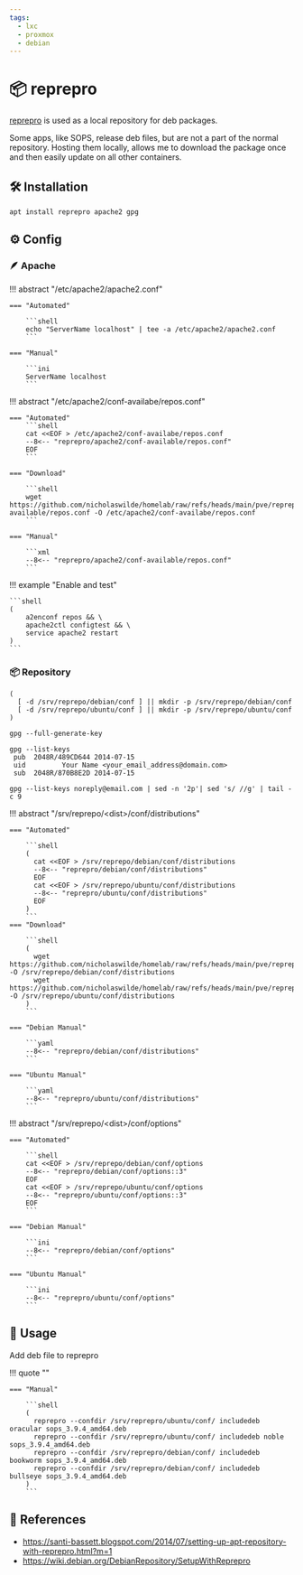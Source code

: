 ```yaml
---
tags:
  - lxc
  - proxmox
  - debian
---
```

# :package: reprepro

[reprepro][1] is used as a local repository for deb packages.

Some apps, like SOPS, release deb files, but are not a part of the normal repository. Hosting them locally, allows me to download the package once and then easily update on all other containers.

## :hammer_and_wrench: Installation

```shell
apt install reprepro apache2 gpg
```

## :gear: Config

### :feather: Apache

!!! abstract "/etc/apache2/apache2.conf"

    === "Automated"

        ```shell
        echo "ServerName localhost" | tee -a /etc/apache2/apache2.conf
        ```

    === "Manual"

        ```ini
        ServerName localhost
        ```

!!! abstract "/etc/apache2/conf-availabe/repos.conf"

    === "Automated"
        ```shell
        cat <<EOF > /etc/apache2/conf-availabe/repos.conf 
        --8<-- "reprepro/apache2/conf-available/repos.conf"
        EOF
        ```

    === "Download"

        ```shell
        wget https://github.com/nicholaswilde/homelab/raw/refs/heads/main/pve/reprepro/apache2/conf-available/repos.conf -O /etc/apache2/conf-availabe/repos.conf
        ```

    === "Manual"
    
        ```xml
        --8<-- "reprepro/apache2/conf-available/repos.conf"
        ```

!!! example "Enable and test"

    ```shell
    (
        a2enconf repos && \
        apache2ctl configtest && \
        service apache2 restart
    )
    ```

### :package: Repository

```shell title="Make directories"
(
  [ -d /srv/reprepo/debian/conf ] || mkdir -p /srv/reprepo/debian/conf
  [ -d /srv/reprepo/ubuntu/conf ] || mkdir -p /srv/reprepo/ubuntu/conf
)
```

```shell title="Generate new gpg keys"
gpg --full-generate-key
```

```shell
gpg --list-keys  
 pub  2048R/489CD644 2014-07-15  
 uid         Your Name <your_email_address@domain.com>  
 sub  2048R/870B8E2D 2014-07-15
```

```shell title="Get short fingerprint"
gpg --list-keys noreply@email.com | sed -n '2p'| sed 's/ //g' | tail -c 9
```

!!! abstract "/srv/reprepo/&lt;dist&gt;/conf/distributions"

    === "Automated"

        ```shell
        (
          cat <<EOF > /srv/reprepo/debian/conf/distributions
          --8<-- "reprepro/debian/conf/distributions"
          EOF
          cat <<EOF > /srv/reprepo/ubuntu/conf/distributions
          --8<-- "reprepro/ubuntu/conf/distributions"
          EOF
        )
        ```
    === "Download"

        ```shell
        (
          wget https://github.com/nicholaswilde/homelab/raw/refs/heads/main/pve/reprepro/debian/conf/distributions -O /srv/reprepo/debian/conf/distributions
          wget https://github.com/nicholaswilde/homelab/raw/refs/heads/main/pve/reprepro/ubuntu/conf/distributions -O /srv/reprepo/ubuntu/conf/distributions
        )
        ```

    === "Debian Manual"

        ```yaml
        --8<-- "reprepro/debian/conf/distributions"
        ```

    === "Ubuntu Manual"

        ```yaml
        --8<-- "reprepro/ubuntu/conf/distributions"
        ```

!!! abstract "/srv/reprepo/&lt;dist&gt;/conf/options"

    === "Automated"

        ```shell
        cat <<EOF > /srv/reprepo/debian/conf/options
        --8<-- "reprepro/debian/conf/options::3"
        EOF
        cat <<EOF > /srv/reprepo/ubuntu/conf/options
        --8<-- "reprepro/ubuntu/conf/options::3"
        EOF
        ```

    === "Debian Manual"

        ```ini
        --8<-- "reprepro/debian/conf/options"
        ```

    === "Ubuntu Manual"

        ```ini
        --8<-- "reprepro/ubuntu/conf/options"
        ```

## :pencil: Usage

Add deb file to reprepro

!!! quote ""

    === "Manual"

        ```shell
        (
          reprepro --confdir /srv/reprepro/ubuntu/conf/ includedeb oracular sops_3.9.4_amd64.deb
          reprepro --confdir /srv/reprepro/ubuntu/conf/ includedeb noble sops_3.9.4_amd64.deb
          reprepro --confdir /srv/reprepro/debian/conf/ includedeb bookworm sops_3.9.4_amd64.deb
          reprepro --confdir /srv/reprepro/debian/conf/ includedeb bullseye sops_3.9.4_amd64.deb
        )
        ```

## :link: References

  - <https://santi-bassett.blogspot.com/2014/07/setting-up-apt-repository-with-reprepro.html?m=1>
  - <https://wiki.debian.org/DebianRepository/SetupWithReprepro>
  
[1]: <https://santi-bassett.blogspot.com/2014/07/setting-up-apt-repository-with-reprepro.html?m=1>
